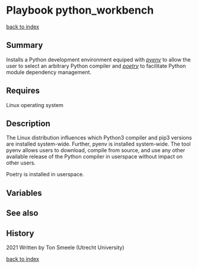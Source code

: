 # Playbook python_workbench
[back to index](../index.md#Playbooks)

## Summary
Installs a Python development environment equiped with 
*[pyenv](https://pypi.org/project/pyenv/)* 
to allow the user to select an arbitrary Python compiler and
*[poetry](https://pypi.org/project/poetry/)* 
to facilitate Python module dependency management. 

## Requires
Linux operating system

## Description
The Linux distribution influences which Python3 compiler and pip3 versions are
installed system-wide. Further, pyenv is installed system-wide.
The tool pyenv allows users to download, compile from source, and use any other available 
release of the Python compiler in userspace without impact on other users.

Poetry is installed in userspace. 

## Variables


## See also


## History
2021 Written by Ton Smeele (Utrecht University)

[back to index](../index.md#Playbooks)
